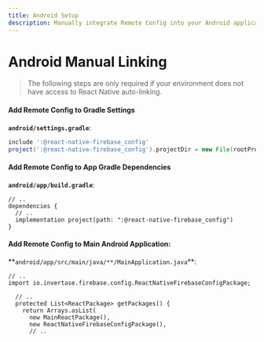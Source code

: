 ```yaml
---
title: Android Setup
description: Manually integrate Remote Config into your Android application.
---
```


# Android Manual Linking

> The following steps are only required if your environment does not have access to React Native
> auto-linking.

#### Add Remote Config to Gradle Settings

**`android/settings.gradle`**:

```groovy
include ':@react-native-firebase_config'
project(':@react-native-firebase_config').projectDir = new File(rootProject.projectDir, './../node_modules/@react-native-firebase/remote-config/android')
```

#### Add Remote Config to App Gradle Dependencies

**`android/app/build.gradle`**:

```groovy{4}
// ..
dependencies {
  // ..
  implementation project(path: ":@react-native-firebase_config")
}
```

#### Add Remote Config to Main Android Application:

**`android/app/src/main/java/**/MainApplication.java`\*\*:

```java{2,8}
// ..
import io.invertase.firebase.config.ReactNativeFirebaseConfigPackage;

  // ..
  protected List<ReactPackage> getPackages() {
    return Arrays.asList(
      new MainReactPackage(),
      new ReactNativeFirebaseConfigPackage(),
      // ..
```

